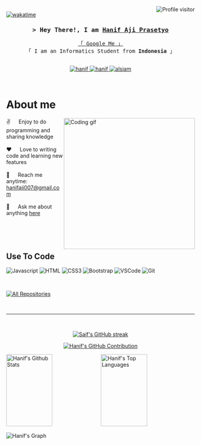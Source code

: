 <!--
<h2 align="center">
  Welcome to Hanif World!
  <img src="https://media.giphy.com/media/hvRJCLFzcasrR4ia7z/giphy.gif" width="28">
</h2>
-->

<!--
<p align="center">
  <a href="https://github.com/HanifAjiPrasetyo"><img src="https://readme-typing-svg.herokuapp.com/?lines=Self%20Taught%20Programmer;Front%20End%20Developer;1.5%2B%20years%20of%20coding%20experience;Always%20learning%20new%20things&center=true&width=380&height=45"></a>
</p>

 -->

<a href="https://komarev.com/ghpvc/?username=alsiam">
  <img align="right" src="https://komarev.com/ghpvc/?username=alsiam&label=Visitors&color=0e75b6&style=flat" alt="Profile visitor" />
</a>


[![wakatime](https://wakatime.com/badge/user/eebb3dd8-d9b2-40de-9b88-6fd6cac99dbc.svg)](https://wakatime.com/@eebb3dd8-d9b2-40de-9b88-6fd6cac99dbc)

<!-- Intro  -->
<h3 align="center">
        <samp>&gt; Hey There!, I am
                <b><a target="_blank" href="https://hanifajiprasetyo.github.io/me/">Hanif Aji Prasetyo</a></b>
        </samp>
</h3>


<p align="center"> 
  <samp>
    <a href="https://www.google.com/search?q=Hanif+Aji+Prasetyo">「 Google Me 」</a>
    <br>
    「 I am an Informatics Student from <b>Indonesia</b> 」
    <br>
    <br>
  </samp>
</p>

<p align="center">
 <a href="https://hanifajiprasetyo.github.io/me/" target="blank">
  <img src="https://img.shields.io/badge/Website-DC143C?style=for-the-badge&logo=medium&logoColor=white" alt="hanif" />
 </a>
 <a href="https://www.linkedin.com/in/hanif-aji-prasetyo-531a8a255/?originalSubdomain=id" target="_blank">
  <img src="https://img.shields.io/badge/LinkedIn-0077B5?style=for-the-badge&logo=linkedin&logoColor=white" alt="hanif"/>
 </a>
 <!-- <a href="https://dev.to/alsiam" target="_blank">
  <img src="https://img.shields.io/badge/dev.to-0A0A0A?style=for-the-badge&logo=dev.to&logoColor=white" alt="alsiam" />
 </a> -->
<!--  <a href="https://twitter.com/alsiam_dev" target="_blank">
  <img src="https://img.shields.io/badge/Twitter-1DA1F2?style=for-the-badge&logo=twitter&logoColor=white" />
 </a> -->
 <a href="https://instagram.com/hanip.ajip" target="_blank">
  <img src="https://img.shields.io/badge/Instagram-fe4164?style=for-the-badge&logo=instagram&logoColor=white" alt="alsiam" />
 </a> 
</p>
<br />

<!-- About Section -->
 # About me
 
<p>
 <img align="right" width="350" src="/assets/programmer.gif" alt="Coding gif" />
  
 ✌️ &emsp; Enjoy to do programming and sharing knowledge <br/><br/>
 ❤️ &emsp; Love to writing code and learning new features<br/><br/>
 📧 &emsp; Reach me anytime: hanifaji007@gmail.com<br/><br/>
 💬 &emsp; Ask me about anything [here](https://github.com/HanifAjiPrasetyo/HanifAjiPrasetyo/issues)

</p>

<br/>
<br/>
<br/>

## Use To Code

![Javascript](https://img.shields.io/badge/Javascript-F0DB4F?style=for-the-badge&labelColor=black&logo=javascript&logoColor=F0DB4F)
![HTML](https://img.shields.io/badge/HTML5-E34F26?style=for-the-badge&logo=html5&logoColor=white)
![CSS3](https://img.shields.io/badge/CSS3-1572B6?style=for-the-badge&logo=css3&logoColor=white)
![Bootstrap](https://img.shields.io/badge/Bootstrap-563D7C?style=for-the-badge&logo=bootstrap&logoColor=white)
![VSCode](https://img.shields.io/badge/Visual_Studio-0078d7?style=for-the-badge&logo=visual%20studio&logoColor=white)
![Git](https://img.shields.io/badge/Git-F05032?style=for-the-badge&logo=git&logoColor=white)

<br/>

<p align="left">
  <a href="https://github.com/HanifAjiPrasetyo?tab=repositories" target="_blank"><img alt="All Repositories" title="All Repositories" src="https://img.shields.io/badge/-All%20Repos-2962FF?style=for-the-badge&logo=koding&logoColor=white"/></a>
</p>

<br/>
<hr/>
<br/>

<p align="center">
  <a href="https://github.com/HanifAjiPrasetyo">
    <img src="https://github-readme-streak-stats.herokuapp.com/?user=alsiam&theme=radical&border=7F3FBF&background=0D1117" alt="Saif's GitHub streak"/>
  </a>
</p>

<p align="center">
  <a href="https://github.com/HanifAjiPrasetyo">
    <img src="https://github-profile-summary-cards.vercel.app/api/cards/profile-details?username=HanifAjiPrasetyo&theme=radical" alt="Hanif's GitHub Contribution"/>
  </a>
</p>

<a> 
    <a href="https://github.com/HanifAjiPrasetyo"><img alt="Hanif's Github Stats" src="https://denvercoder1-github-readme-stats.vercel.app/api?username=HanifAjiPrasetyo&show_icons=true&count_private=true&theme=react&border_color=7F3FBF&bg_color=0D1117&title_color=F85D7F&icon_color=F8D866" height="192px" width="49.5%"/></a>
  <a href="https://github.com/HanifAjiPrasetyo"><img alt="Hanif's Top Languages" src="https://denvercoder1-github-readme-stats.vercel.app/api/top-langs/?username=HanifAjiPrasetyo&langs_count=8&layout=compact&theme=react&border_color=7F3FBF&bg_color=0D1117&title_color=F85D7F&icon_color=F8D866" height="192px" width="49.5%"/></a>
  <br/>
</a>


![Hanif's Graph](https://github-readme-activity-graph.vercel.app/graph?username=HanifAjiPrasetyo&custom_title=Hanif's%20GitHub%20Activity%20Graph&bg_color=0D1117&color=7F3FBF&line=7F3FBF&point=7F3FBF&area_color=FFFFFF&title_color=FFFFFF&area=true)
